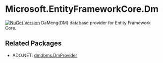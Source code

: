 # Microsoft.EntityFrameworkCore.Dm
[![NuGet Version](http://img.shields.io/nuget/v/dmdbms.Microsoft.EntityFrameworkCore.Dm.svg?style=flat)](https://www.nuget.org/packages/dmdbms.Microsoft.EntityFrameworkCore.Dm/)
DaMeng(DM) database provider for Entity Framework Core.

## Related Packages

* ADO.NET: [dmdbms.DmProvider](https://www.nuget.org/packages/dmdbms.DmProvider/)